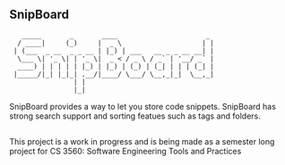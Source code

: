 ## SnipBoard

```
   _____       _       ____                      _ 
  / ____|     (_)     |  _ \                    | |
 | (___  _ __  _ _ __ | |_) | ___   __ _ _ __ __| |
  \___ \| '_ \| | '_ \|  _ < / _ \ / _` | '__/ _` |
  ____) | | | | | |_) | |_) | (_) | (_| | | | (_| |
 |_____/|_| |_|_| .__/|____/ \___/ \__,_|_|  \__,_|
                | |                                
                |_|                                  
```

SnipBoard provides a way to let you store code snippets. SnipBoard has strong search support and sorting featues such as tags and folders.

##

This project is a work in progress and is being made as a semester long project for CS 3560: Software Engineering Tools and Practices
